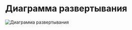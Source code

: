 # Диаграмма развертывания

![Диаграмма развертывания](https://github.com/SBavia/Smoker-s-paradise/blob/master/docs/SystemProject/Deployment/Deployment.png)
